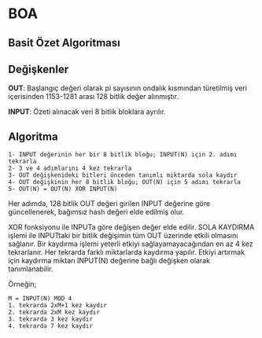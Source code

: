 # BOA

## Basit Özet Algoritması

Değişkenler
-----------
**OUT**: Başlangıç değeri olarak pi sayısının ondalık kısmından türetilmiş veri içerisinden 1153-1281 arası 128 bitlik değer alınmıştır.

**INPUT**: Özeti alınacak veri 8 bitlik bloklara ayrılır.

Algoritma
---------
    1- INPUT değerinin her bir 8 bitlik bloğu; INPUT(N) için 2. adımı tekrarla
    2- 3 ve 4 adımlarını 4 kez tekrarla
    3- OUT değişkenideki bitleri önceden tanımlı miktarda sola kaydır
    4- OUT değişkinin her 8 bitlik bloğu; OUT(N) için 5 adımı tekrarla
    5- OUT(N) = OUT(N) XOR INPUT(N)
    
Her adımda, 128 bitlik OUT değeri girilen INPUT değerine göre güncellenerek, bağımsız hash değeri elde edilmiş olur.

XOR fonksiyonu ile INPUTa göre değişen değer elde edilir.
SOLA KAYDIRMA işlemi ile INPUTtaki bir bitlik değişimin tüm OUT üzerinde etkili olmasını sağlanır. Bir kaydırma işlemi yeterli etkiyi sağlayamayacağından en az 4 kez tekrarlanır. 
Her tekrarda farklı miktarlarda kaydırma yapılır. Etkiyi artırmak için kaydırma miktarı INPUT(N) değerine bağlı değişken olarak tanımlanabilir.

Örneğin; 

    M = INPUT(N) MOD 4 
    1. tekrarda 2xM+1 kez kaydır
    2. tekrarda 2xM kez kaydır
    3. tekrarda 3 kez kaydır
    4. tekrarda 7 kez kaydır
